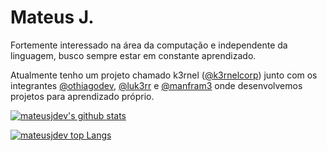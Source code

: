# Mateus J.

Fortemente interessado na área da computação e independente da linguagem, busco sempre estar em constante aprendizado.

Atualmente tenho um projeto chamado k3rnel (<a href="https://github.com/k3rnelcorp" target="_blank">@k3rnelcorp</a>) junto com os integrantes <a href="https://github.com/clust3rr" target="_blank">@othiagodev</a>, <a href="https://github.com/luk3rr" target="_blank">@luk3rr</a> e <a href="https://github.com/manfram3" target="_blank">@manfram3</a> onde desenvolvemos projetos para aprendizado próprio.

[![mateusjdev's github stats](https://github-readme-stats.vercel.app/api?username=mateusjdev&hide=stars,issues&hide_rank=true&show_icons=true&locale=pt-br&count_private=true&include_all_commits=true)](https://github.com/mateusjdev?tab=repositories)

[![mateusjdev top Langs](https://github-readme-stats.vercel.app/api/top-langs/?username=mateusjdev&locale=pt-br&layout=compact)](https://github.com/mateusjdev?tab=repositories)
